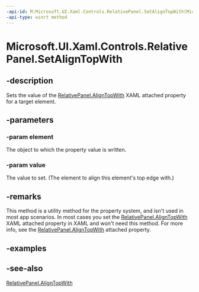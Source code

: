 ```yaml
---
-api-id: M:Microsoft.UI.Xaml.Controls.RelativePanel.SetAlignTopWith(Microsoft.UI.Xaml.UIElement,System.Object)
-api-type: winrt method
---
```


<!-- Method syntax
public void SetAlignTopWith(Windows.UI.Xaml.UIElement element, System.Object value)
-->

# Microsoft.UI.Xaml.Controls.RelativePanel.SetAlignTopWith

## -description
Sets the value of the [RelativePanel.AlignTopWith](/windows/winui/api/microsoft.ui.xaml.controls.relativepanel#xaml-attached-properties) XAML attached property for a target element.

## -parameters
### -param element
The object to which the property value is written.

### -param value
The value to set. (The element to align this element's top edge with.)

## -remarks
This method is a utility method for the property system, and isn't used in most app scenarios. In most cases you set the [RelativePanel.AlignTopWith](/windows/winui/api/microsoft.ui.xaml.controls.relativepanel#xaml-attached-properties) XAML attached property in XAML and won't need this method. For more info, see the [RelativePanel.AlignTopWith](/windows/winui/api/microsoft.ui.xaml.controls.relativepanel#xaml-attached-properties) attached property.

## -examples

## -see-also
[RelativePanel.AlignTopWith](/windows/winui/api/microsoft.ui.xaml.controls.relativepanel#xaml-attached-properties)
